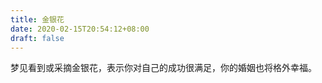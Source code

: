 ```yaml
---
title: 金银花
date: 2020-02-15T20:54:12+08:00
draft: false
---
```


梦见看到或采摘金银花，表示你对自己的成功很满足，你的婚姻也将格外幸福。